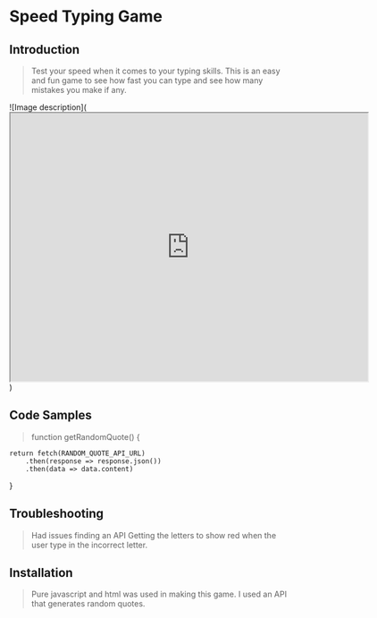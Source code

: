 # Speed Typing Game

## Introduction

> Test your speed when it comes to your typing skills. This is an easy and fun game to see how fast you can type and see how many mistakes you make if any.

![Image description](<iframe src="https://drive.google.com/file/d/1n5Dcl-B4BsOMv3G1mrLLx3wqe3AG7BI-/preview" width="640" height="480"></iframe>)

## Code Samples

> function getRandomQuote() {

    return fetch(RANDOM_QUOTE_API_URL)
        .then(response => response.json())
        .then(data => data.content)
}

## Troubleshooting

> Had issues finding an API
> Getting the letters to show red when the user type in the incorrect letter.

## Installation

> Pure javascript and html was used in making this game. I used an API that generates random quotes.



